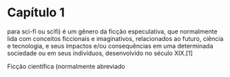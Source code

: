 # Capítulo 1

 para sci-fi ou scifi) é um gênero da ficção
especulativa, que normalmente lida com conceitos ficcionais e imaginativos, relacionados ao futuro, ciência e tecnologia, e seus impactos e/ou
consequências em uma determinada sociedade ou em seus indivíduos, desenvolvido no século XIX.[1]

Ficção científica (normalmente abreviado